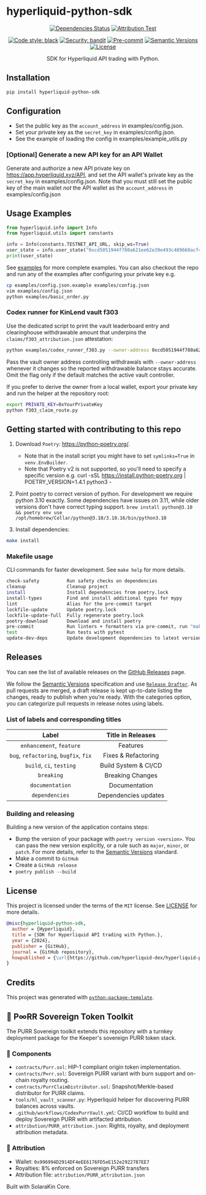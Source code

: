 # hyperliquid-python-sdk

<div align="center">

[![Dependencies Status](https://img.shields.io/badge/dependencies-up%20to%20date-brightgreen.svg)](https://github.com/hyperliquid-dex/hyperliquid-python-sdk/pulls?utf8=%E2%9C%93&q=is%3Apr%20author%3Aapp%2Fdependabot)
[![Attribution Test](https://github.com/Pray4Love1/claim-kin-agent-attribution/actions/workflows/attribution-test.yml/badge.svg)](https://github.com/Pray4Love1/claim-kin-agent-attribution/actions/workflows/attribution-test.yml)

[![Code style: black](https://img.shields.io/badge/code%20style-black-000000.svg)](https://github.com/psf/black)
[![Security: bandit](https://img.shields.io/badge/security-bandit-green.svg)](https://github.com/PyCQA/bandit)
[![Pre-commit](https://img.shields.io/badge/pre--commit-enabled-brightgreen?logo=pre-commit&logoColor=white)](https://github.com/hyperliquid-dex/hyperliquid-python-sdk/blob/master/.pre-commit-config.yaml)
[![Semantic Versions](https://img.shields.io/badge/%20%20%F0%9F%93%A6%F0%9F%9A%80-semantic--versions-e10079.svg)](https://github.com/hyperliquid-dex/hyperliquid-python-sdk/releases)
[![License](https://img.shields.io/pypi/l/hyperliquid-python-sdk)](https://github.com/hyperliquid-dex/hyperliquid-python-sdk/blob/master/LICENSE.md)

SDK for Hyperliquid API trading with Python.

</div>

## Installation
```bash
pip install hyperliquid-python-sdk
```
## Configuration 

- Set the public key as the `account_address` in examples/config.json.
- Set your private key as the `secret_key` in examples/config.json.
- See the example of loading the config in examples/example_utils.py

### [Optional] Generate a new API key for an API Wallet
Generate and authorize a new API private key on https://app.hyperliquid.xyz/API, and set the API wallet's private key as the `secret_key` in examples/config.json. Note that you must still set the public key of the main wallet *not* the API wallet as the `account_address` in examples/config.json

## Usage Examples
```python
from hyperliquid.info import Info
from hyperliquid.utils import constants

info = Info(constants.TESTNET_API_URL, skip_ws=True)
user_state = info.user_state("0xcd5051944f780a621ee62e39e493c489668acf4d")
print(user_state)
```
See [examples](examples) for more complete examples. You can also checkout the repo and run any of the examples after configuring your private key e.g. 
```bash
cp examples/config.json.example examples/config.json
vim examples/config.json
python examples/basic_order.py
```

### Codex runner for KinLend vault f303

Use the dedicated script to print the vault leaderboard entry and clearinghouse
withdrawable amount that underpins the `claims/f303_attribution.json`
attestation:

```bash
python examples/codex_runner_f303.py --owner-address 0xcd5051944f780a621ee62e39e493c489668acf4d
```

Pass the vault owner address controlling withdrawals with `--owner-address`
whenever it changes so the reported withdrawable balance stays accurate. Omit
the flag only if the default matches the active vault controller.

If you prefer to derive the owner from a local wallet, export your private key
and run the helper at the repository root:

```bash
export PRIVATE_KEY=0xYourPrivateKey
python f303_claim_route.py
```

## Getting started with contributing to this repo

1. Download `Poetry`: https://python-poetry.org/. 
   - Note that in the install script you might have to set `symlinks=True` in `venv.EnvBuilder`.
   - Note that Poetry v2 is not supported, so you'll need to specify a specific version e.g. curl -sSL https://install.python-poetry.org | POETRY_VERSION=1.4.1 python3 - 

2. Point poetry to correct version of python. For development we require python 3.10 exactly. Some dependencies have issues on 3.11, while older versions don't have correct typing support.
`brew install python@3.10 && poetry env use /opt/homebrew/Cellar/python@3.10/3.10.16/bin/python3.10`

3. Install dependencies:

```bash
make install
```

### Makefile usage

CLI commands for faster development. See `make help` for more details.

```bash
check-safety          Run safety checks on dependencies
cleanup               Cleanup project
install               Install dependencies from poetry.lock
install-types         Find and install additional types for mypy
lint                  Alias for the pre-commit target
lockfile-update       Update poetry.lock
lockfile-update-full  Fully regenerate poetry.lock
poetry-download       Download and install poetry
pre-commit            Run linters + formatters via pre-commit, run "make pre-commit hook=black" to run only black
test                  Run tests with pytest
update-dev-deps       Update development dependencies to latest versions
```

## Releases

You can see the list of available releases on the [GitHub Releases](https://github.com/hyperliquid-dex/hyperliquid-python-sdk/releases) page.

We follow the [Semantic Versions](https://semver.org/) specification and use [`Release Drafter`](https://github.com/marketplace/actions/release-drafter). As pull requests are merged, a draft release is kept up-to-date listing the changes, ready to publish when you’re ready. With the categories option, you can categorize pull requests in release notes using labels.

### List of labels and corresponding titles

|               **Label**               |  **Title in Releases**  |
| :-----------------------------------: | :---------------------: |
|       `enhancement`, `feature`        |        Features         |
| `bug`, `refactoring`, `bugfix`, `fix` |  Fixes & Refactoring    |
|       `build`, `ci`, `testing`        |  Build System & CI/CD   |
|              `breaking`               |    Breaking Changes     |
|            `documentation`            |     Documentation       |
|            `dependencies`             |  Dependencies updates   |

### Building and releasing

Building a new version of the application contains steps:

- Bump the version of your package with `poetry version <version>`. You can pass the new version explicitly, or a rule such as `major`, `minor`, or `patch`. For more details, refer to the [Semantic Versions](https://semver.org/) standard.
- Make a commit to `GitHub`
- Create a `GitHub release`
- `poetry publish --build`

## License

This project is licensed under the terms of the `MIT` license. See [LICENSE](LICENSE.md) for more details.

```bibtex
@misc{hyperliquid-python-sdk,
  author = {Hyperliquid},
  title = {SDK for Hyperliquid API trading with Python.},
  year = {2024},
  publisher = {GitHub},
  journal = {GitHub repository},
  howpublished = {\url{https://github.com/hyperliquid-dex/hyperliquid-python-sdk}}
}
```

## Credits

This project was generated with [`python-package-template`](https://github.com/TezRomacH/python-package-template).

## 🐾 P∞RR Sovereign Token Toolkit

The PURR Sovereign toolkit extends this repository with a turnkey deployment package for the Keeper's sovereign PURR token stack.

### 🧬 Components

- `contracts/Purr.sol`: HIP-1 compliant origin token implementation.
- `contracts/P∞rr.sol`: Sovereign PURR variant with burn support and on-chain royalty routing.
- `contracts/PurrClaimDistributor.sol`: Snapshot/Merkle-based distributor for PURR claims.
- `tools/hl_vault_scanner.py`: Hyperliquid helper for discovering PURR balances across vaults.
- `.github/workflows/CodexPurrVault.yml`: CI/CD workflow to build and deploy Sovereign PURR with artifacted attribution.
- `attribution/PURR_attribution.json`: Rights, royalty, and deployment attribution metadata.

### 🧿 Attribution

- Wallet: `0x996994D2914DF4eEE6176FD5eE152e2922787EE7`
- Royalties: 8% enforced on Sovereign PURR transfers
- Attribution file: `attribution/PURR_attribution.json`

Built with SolaraKin Core.
